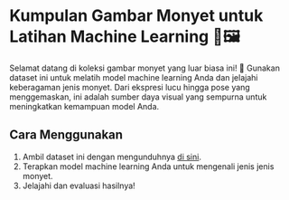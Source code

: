 # Kumpulan Gambar Monyet untuk Latihan Machine Learning 🐒🖼️

Selamat datang di koleksi gambar monyet yang luar biasa ini! 🚀 Gunakan dataset ini untuk melatih model machine learning Anda dan jelajahi keberagaman jenis monyet. Dari ekspresi lucu hingga pose yang menggemaskan, ini adalah sumber daya visual yang sempurna untuk meningkatkan kemampuan model Anda.

## Cara Menggunakan
1. Ambil dataset ini dengan mengunduhnya [di sini](#).
2. Terapkan model machine learning Anda untuk mengenali jenis jenis monyet.
3. Jelajahi dan evaluasi hasilnya!

